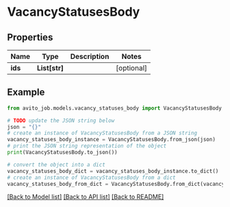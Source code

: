 # VacancyStatusesBody


## Properties

Name | Type | Description | Notes
------------ | ------------- | ------------- | -------------
**ids** | **List[str]** |  | [optional] 

## Example

```python
from avito_job.models.vacancy_statuses_body import VacancyStatusesBody

# TODO update the JSON string below
json = "{}"
# create an instance of VacancyStatusesBody from a JSON string
vacancy_statuses_body_instance = VacancyStatusesBody.from_json(json)
# print the JSON string representation of the object
print(VacancyStatusesBody.to_json())

# convert the object into a dict
vacancy_statuses_body_dict = vacancy_statuses_body_instance.to_dict()
# create an instance of VacancyStatusesBody from a dict
vacancy_statuses_body_from_dict = VacancyStatusesBody.from_dict(vacancy_statuses_body_dict)
```
[[Back to Model list]](../README.md#documentation-for-models) [[Back to API list]](../README.md#documentation-for-api-endpoints) [[Back to README]](../README.md)


